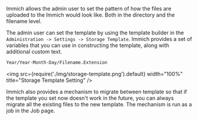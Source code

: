 Immich allows the admin user to set the pattern of how the files are uploaded to the Immich would look like. Both in the directory and the filename level.

The admin user can set the template by using the template builder in the `Administration -> Settings -> Storage Template`. Immich provides a set of variables that you can use in constructing the template, along with additional custom text.

```bash title="Default template"
Year/Year-Month-Day/Filename.Extension
```

<img src={require('./img/storage-template.png').default} width="100%" title="Storage Template Setting" />

Immich also provides a mechanism to migrate between template so that if the template you set now doesn't work in the future, you can always migrate all the existing files to the new template. The mechanism is run as a job in the Job page.
